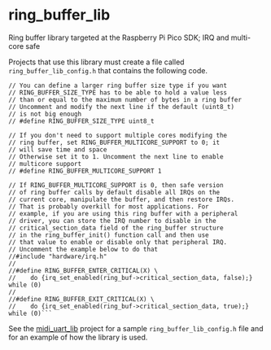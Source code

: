 # ring\_buffer\_lib
Ring buffer library targeted at the Raspberry Pi Pico SDK; IRQ and multi-core safe

Projects that use this library must create a file called `ring_buffer_lib_config.h`
that contains the following code.

```
// You can define a larger ring buffer size type if you want
// RING_BUFFER_SIZE_TYPE has to be able to hold a value less
// than or equal to the maximum number of bytes in a ring buffer
// Uncomment and modify the next line if the default (uint8_t)
// is not big enough
// #define RING_BUFFER_SIZE_TYPE uint8_t

// If you don't need to support multiple cores modifying the
// ring buffer, set RING_BUFFER_MULTICORE_SUPPORT to 0; it
// will save time and space
// Otherwise set it to 1. Uncomment the next line to enable
// multicore support
// #define RING_BUFFER_MULTICORE_SUPPORT 1

// If RING_BUFFER_MULTICORE_SUPPORT is 0, then safe version
// of ring buffer calls by default disable all IRQs on the
// current core, manipulate the buffer, and then restore IRQs.
// That is probably overkill for most applications. For
// example, if you are using this ring buffer with a peripheral
// driver, you can store the IRQ number to disable in the
// critical_section_data field of the ring_buffer structure
// in the ring_buffer_init() function call and then use
// that value to enable or disable only that peripheral IRQ.
// Uncomment the example below to do that
//#include "hardware/irq.h"
//
//#define RING_BUFFER_ENTER_CRITICAL(X) \
//    do {irq_set_enabled(ring_buf->critical_section_data, false);} while (0)
//
//#define RING_BUFFER_EXIT_CRITICAL(X) \
//    do {irq_set_enabled(ring_buf->critical_section_data, true);} while (0)```
```

See the [midi\_uart\_lib](https://github.com/rppicomidi/midi_uart_lib) project
for a sample `ring_buffer_lib_config.h` file and for an example of how the library
is used.

